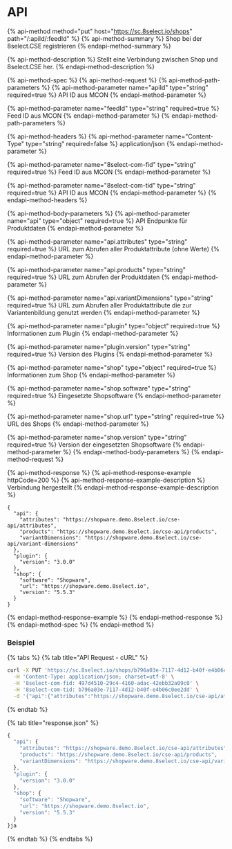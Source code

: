 # API

{% api-method method="put" host="https://sc.8select.io/shops" path="/:apiId/:feedId" %}
{% api-method-summary %}
Shop bei der 8select.CSE registrieren
{% endapi-method-summary %}

{% api-method-description %}
Stellt eine Verbindung zwischen Shop und 8select.CSE her.
{% endapi-method-description %}

{% api-method-spec %}
{% api-method-request %}
{% api-method-path-parameters %}
{% api-method-parameter name="apiId" type="string" required=true %}
API ID aus MCON
{% endapi-method-parameter %}

{% api-method-parameter name="feedId" type="string" required=true %}
Feed ID aus MCON
{% endapi-method-parameter %}
{% endapi-method-path-parameters %}

{% api-method-headers %}
{% api-method-parameter name="Content-Type" type="string" required=false %}
application/json
{% endapi-method-parameter %}

{% api-method-parameter name="8select-com-fid" type="string" required=true %}
Feed ID aus MCON
{% endapi-method-parameter %}

{% api-method-parameter name="8select-com-tid" type="string" required=true %}
API ID aus MCON
{% endapi-method-parameter %}
{% endapi-method-headers %}

{% api-method-body-parameters %}
{% api-method-parameter name="api" type="object" required=true %}
API Endpunkte für Produktdaten
{% endapi-method-parameter %}

{% api-method-parameter name="api.attributes" type="string" required=true %}
URL zum Abrufen aller Produktattribute \(ohne Werte\)
{% endapi-method-parameter %}

{% api-method-parameter name="api.products" type="string" required=true %}
URL zum Abrufen der Produktdaten
{% endapi-method-parameter %}

{% api-method-parameter name="api.variantDimensions" type="string" required=true %}
URL zum Abrufen aller Produktattribute die zur Variantenbildung genutzt werden
{% endapi-method-parameter %}

{% api-method-parameter name="plugin" type="object" required=true %}
Informationen zum Plugin
{% endapi-method-parameter %}

{% api-method-parameter name="plugin.version" type="string" required=true %}
Version des Plugins
{% endapi-method-parameter %}

{% api-method-parameter name="shop" type="object" required=true %}
Informationen zum Shop
{% endapi-method-parameter %}

{% api-method-parameter name="shop.software" type="string" required=true %}
Eingesetzte Shopsoftware
{% endapi-method-parameter %}

{% api-method-parameter name="shop.url" type="string" required=true %}
URL des Shops
{% endapi-method-parameter %}

{% api-method-parameter name="shop.version" type="string" required=true %}
Version der eingesetzten Shopsoftware
{% endapi-method-parameter %}
{% endapi-method-body-parameters %}
{% endapi-method-request %}

{% api-method-response %}
{% api-method-response-example httpCode=200 %}
{% api-method-response-example-description %}
Verbindung hergestellt
{% endapi-method-response-example-description %}

```
{       
  "api": {
    "attributes": "https://shopware.demo.8select.io/cse-api/attributes",
    "products": "https://shopware.demo.8select.io/cse-api/products",
    "variantDimensions": "https://shopware.demo.8select.io/cse-api/variant-dimensions"
  },
  "plugin": {
    "version": "3.0.0"
  },
  "shop": {    
    "software": "Shopware",
    "url": "https://shopware.demo.8select.io",
    "version": "5.5.3"
  }
}
```
{% endapi-method-response-example %}
{% endapi-method-response %}
{% endapi-method-spec %}
{% endapi-method %}

### **Beispiel**

{% tabs %}
{% tab title="API Request - cURL" %}
```bash
curl -X PUT 'https://sc.8select.io/shops/b796a03e-7117-4d12-b40f-e4b06c0ee2dd/497d4510-29c4-4160-adac-42ebb32a09c0' \
  -H 'Content-Type: application/json; charset=utf-8' \
  -H '8select-com-fid: 497d4510-29c4-4160-adac-42ebb32a09c0' \
  -H '8select-com-tid: b796a03e-7117-4d12-b40f-e4b06c0ee2dd' \
  -d '{"api":{"attributes":"https://shopware.demo.8select.io/cse-api/attributes","products":"https://shopware.demo.8select.io/cse-api/products","variantDimensions":"https://shopware.demo.8select.io/cse-api/variant-dimensions"},"plugin":{"version":"3.0.0"},"shop":{"software":"Shopware","url":"https://shopware.demo.8select.io","version":"5.5.3"}}'
```
{% endtab %}

{% tab title="response.json" %}
```javascript
{       
  "api": {
    "attributes": "https://shopware.demo.8select.io/cse-api/attributes",
    "products": "https://shopware.demo.8select.io/cse-api/products",
    "variantDimensions": "https://shopware.demo.8select.io/cse-api/variant-dimensions"
  },
  "plugin": {
    "version": "3.0.0"
  },
  "shop": {    
    "software": "Shopware",
    "url": "https://shopware.demo.8select.io",
    "version": "5.5.3"
  }
}ja
```
{% endtab %}
{% endtabs %}

